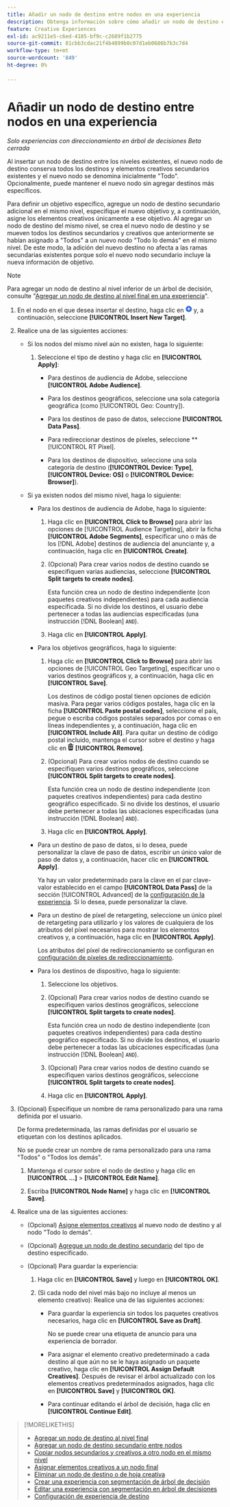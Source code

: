 ```yaml
---
title: Añadir un nodo de destino entre nodos en una experiencia
description: Obtenga información sobre cómo añadir un nodo de destino entre cuerpos de destinatario en una experiencia publicitaria.
feature: Creative Experiences
exl-id: ac9211e5-c6ed-4185-bf9c-c2689f1b2775
source-git-commit: 81cbb3cdac21f4b4899b0c07d1eb0686b7b3c7d4
workflow-type: tm+mt
source-wordcount: '849'
ht-degree: 0%

---
```


# Añadir un nodo de destino entre nodos en una experiencia

*Solo experiencias con direccionamiento en árbol de decisiones*
*Beta cerrada*

Al insertar un nodo de destino entre los niveles existentes, el nuevo nodo de destino conserva todos los destinos y elementos creativos secundarios existentes y el nuevo nodo se denomina inicialmente &quot;Todo&quot;. Opcionalmente, puede mantener el nuevo nodo sin agregar destinos más específicos.

Para definir un objetivo específico, agregue un nodo de destino secundario adicional en el mismo nivel, especifique el nuevo objetivo y, a continuación, asigne los elementos creativos únicamente a ese objetivo. Al agregar un nodo de destino del mismo nivel, se crea el nuevo nodo de destino y se mueven todos los destinos secundarios y creativos que anteriormente se habían asignado a &quot;Todos&quot; a un nuevo nodo &quot;Todo lo demás&quot; en el mismo nivel. De este modo, la adición del nuevo destino no afecta a las ramas secundarias existentes porque solo el nuevo nodo secundario incluye la nueva información de objetivo.

>[!NOTE]
>
>Para agregar un nodo de destino al nivel inferior de un árbol de decisión, consulte &quot;[Agregar un nodo de destino al nivel final en una experiencia](experience-target-node-add-final.md)&quot;.

<!-- 1. [ways to get to the decision tree] -->

1. En el nodo en el que desea insertar el destino, haga clic en ![Agregar](/help/creative/assets/add.png "Agregar") y, a continuación, seleccione **[!UICONTROL Insert New Target]**.

1. Realice una de las siguientes acciones:

   * Si los nodos del mismo nivel aún no existen, haga lo siguiente:

      1. Seleccione el tipo de destino y haga clic en **[!UICONTROL Apply]**:

         * Para destinos de audiencia de Adobe, seleccione **[!UICONTROL Adobe Audience]**.

         * Para los destinos geográficos, seleccione una sola categoría geográfica (como [!UICONTROL Geo: Country]).

         * Para los destinos de paso de datos, seleccione **[!UICONTROL Data Pass]**.

         * Para redireccionar destinos de píxeles, seleccione **[!UICONTROL RT Pixel].

         * Para los destinos de dispositivo, seleccione una sola categoría de destino (**[!UICONTROL Device: Type]**, **[!UICONTROL Device: OS]** o **[!UICONTROL Device: Browser]**).

   * Si ya existen nodos del mismo nivel, haga lo siguiente:

      * Para los destinos de audiencia de Adobe, haga lo siguiente:

         1. Haga clic en **[!UICONTROL Click to Browse]** para abrir las opciones de [!UICONTROL Audience Targeting], abrir la ficha **[!UICONTROL Adobe Segments]**, especificar uno o más de los [!DNL Adobe] destinos de audiencia del anunciante y, a continuación, haga clic en **[!UICONTROL Create]**<!-- Why not "Save" like for the other node types/use cases? -->.

         1. (Opcional) Para crear varios nodos de destino cuando se especifiquen varias audiencias, seleccione **[!UICONTROL Split targets to create nodes]**.

            Esta función crea un nodo de destino independiente (con paquetes creativos independientes) para cada audiencia especificada. Si no divide los destinos, el usuario debe pertenecer a todas las audiencias especificadas (una instrucción [!DNL Boolean] `AND`).

         1. Haga clic en **[!UICONTROL Apply]**.

      * Para los objetivos geográficos, haga lo siguiente:

         1. Haga clic en **[!UICONTROL Click to Browse]** para abrir las opciones de [!UICONTROL Geo Targeting], especificar uno o varios destinos geográficos y, a continuación, haga clic en **[!UICONTROL Save]**.

            Los destinos de código postal tienen opciones de edición masiva. Para pegar varios códigos postales, haga clic en la ficha **[!UICONTROL Paste postal codes]**, seleccione el país, pegue o escriba códigos postales separados por comas o en líneas independientes y, a continuación, haga clic en **[!UICONTROL Include All]**. Para quitar un destino de código postal incluido, mantenga el cursor sobre el destino y haga clic en ![Quitar](/help/creative/assets/delete.png "Quitar") **[!UICONTROL Remove]**.

         1. (Opcional) Para crear varios nodos de destino cuando se especifiquen varios destinos geográficos, seleccione **[!UICONTROL Split targets to create nodes]**.

            Esta función crea un nodo de destino independiente (con paquetes creativos independientes) para cada destino geográfico especificado. Si no divide los destinos, el usuario debe pertenecer a todas las ubicaciones especificadas (una instrucción [!DNL Boolean] `AND`).

         1. Haga clic en **[!UICONTROL Apply]**.

      * Para un destino de paso de datos, si lo desea, puede personalizar la clave de paso de datos, escribir un único valor de paso de datos y, a continuación, hacer clic en **[!UICONTROL Apply]**.

        Ya hay un valor predeterminado para la clave en el par clave-valor establecido en el campo **[!UICONTROL Data Pass]** de la sección [!UICONTROL Advanced] de la [configuración de la experiencia](experience-settings-targeting.md). Si lo desea, puede personalizar la clave.

      * Para un destino de píxel de retargeting, seleccione un único píxel de retargeting para utilizarlo y los valores de cualquiera de los atributos del píxel necesarios para mostrar los elementos creativos y, a continuación, haga clic en **[!UICONTROL Apply]**.

        Los atributos del píxel de redireccionamiento se configuran en [configuración de píxeles de redireccionamiento](/help/creative/pixels/retargeting-pixel-manage.md).

      * Para los destinos de dispositivo, haga lo siguiente:

         1. Seleccione los objetivos.

         1. (Opcional) Para crear varios nodos de destino cuando se especifiquen varios destinos geográficos, seleccione **[!UICONTROL Split targets to create nodes]**.

            Esta función crea un nodo de destino independiente (con paquetes creativos independientes) para cada destino geográfico especificado. Si no divide los destinos, el usuario debe pertenecer a todas las ubicaciones especificadas (una instrucción [!DNL Boolean] `AND`).

         1. (Opcional) Para crear varios nodos de destino cuando se especifiquen varios destinos geográficos, seleccione **[!UICONTROL Split targets to create nodes]**.

         1. Haga clic en **[!UICONTROL Apply]**.

1. (Opcional) Especifique un nombre de rama personalizado para una rama definida por el usuario.

   De forma predeterminada, las ramas definidas por el usuario se etiquetan con los destinos aplicados.

   No se puede crear un nombre de rama personalizado para una rama &quot;Todos&quot; o &quot;Todos los demás&quot;.

   1. Mantenga el cursor sobre el nodo de destino y haga clic en **[!UICONTROL ...]** > **[!UICONTROL Edit Name]**.

   1. Escriba **[!UICONTROL Node Name]** y haga clic en **[!UICONTROL Save]**.

1. Realice una de las siguientes acciones:

   * (Opcional) [Asigne elementos creativos](experience-assign-creative-bundles.md) al nuevo nodo de destino y al nodo &quot;Todo lo demás&quot;.

   * (Opcional) [Agregue un nodo de destino secundario](experience-target-node-add-sibling.md) del tipo de destino especificado.

   * (Opcional) Para guardar la experiencia:

      1. Haga clic en **[!UICONTROL Save]** y luego en **[!UICONTROL OK]**.

      1. (Si cada nodo del nivel más bajo no incluye al menos un elemento creativo): Realice una de las siguientes acciones:

         * Para guardar la experiencia sin todos los paquetes creativos necesarios, haga clic en **[!UICONTROL Save as Draft]**.

           No se puede crear una etiqueta de anuncio para una experiencia de borrador.

         * Para asignar el elemento creativo predeterminado a cada destino al que aún no se le haya asignado un paquete creativo, haga clic en **[!UICONTROL Assign Default Creatives]**. Después de revisar el árbol actualizado con los elementos creativos predeterminados asignados, haga clic en **[!UICONTROL Save]** y **[!UICONTROL OK]**.

         * Para continuar editando el árbol de decisión, haga clic en **[!UICONTROL Continue Edit]**.

>[!MORELIKETHIS]
>
>* [Agregar un nodo de destino al nivel final](experience-target-node-add-final.md)
>* [Agregar un nodo de destino secundario entre nodos](experience-target-node-add-sibling.md)
>* [Copiar nodos secundarios y creativos a otro nodo en el mismo nivel](experience-target-node-copy.md)
>* [Asignar elementos creativos a un nodo final](experience-assign-creative-bundles.md)
>* [Eliminar un nodo de destino o de hoja creativa](/help/creative/experiences/experience-target-node-delete.md)
>* [Crear una experiencia con segmentación de árbol de decisión](experience-create-targeting.md)
>* [Editar una experiencia con segmentación en árbol de decisiones](experience-edit-targeting.md)
>* [Configuración de experiencia de destino](experience-settings-targeting.md)
